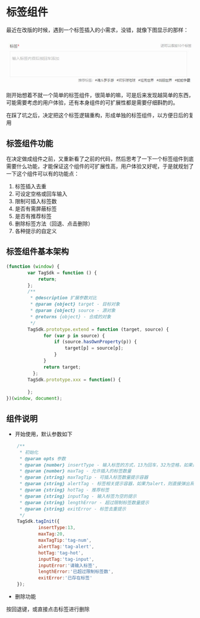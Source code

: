 # 标签组件

最近在改版的时候，遇到一个标签插入的小需求，没错，就像下图显示的那样：

![标签插入](tag.jpg "标签输入")

刚开始想着不就一个简单的标签组件，很简单的嘛，可是后来发现越简单的东西，可能需要考虑的用户体验，还有本身组件的可扩展性都是需要仔细斟酌的。

在踩了坑之后，决定把这个标签逻辑重构，形成单独的标签组件，以方便日后的复用

## 标签组件功能

在决定做成组件之前，又重新看了之前的代码，然后思考了一下一个标签组件到底需要什么功能，才能保证这个组件的可扩展性高，用户体验又好呢，于是就规划了一下这个组件可以有的功能点：

1. 标签插入去重
2. 可设定空格或回车输入
3. 限制可插入标签数
4. 是否有需屏蔽标签
5. 是否有推荐标签
6. 删除标签方法（回退、点击删除）
7. 各种提示的自定义

## 标签组件基本架构

```javascript
(function (window) {
        var TagSdk = function () {
            return;
        };
        /**
         * @description 扩展参数对比
         * @param {object} target - 目标对象
         * @param {object} source - 源对象
         * @returns {object} - 合成的对象
         */
        TagSdk.prototype.extend = function (target, source) {
              for (var p in source) {
                  if (source.hasOwnProperty(p)) {
                      target[p] = source[p];
                  }
              }
              return target;
          };
        TagSdk.prototype.xxx = function() {
          
        };
})(window, document);
```

## 组件说明

- 开始使用，默认参数如下

```javascript
    /**
     * 初始化
     * @param opts 参数
     * @param {number} insertType - 输入标签的方式，13为回车，32为空格，如果选择32，则输入的标签不能允许有空格
     * @param {number} maxTag - 允许插入的标签数量
     * @param {string} maxTagTip - 可插入标签数量提示容器
     * @param {string} alertTag - 标签相关提示容器，如果为alert，则直接弹出系统提示框
     * @param {string} hotTag - 推荐标签
     * @param {string} inputTag - 输入标签为空的提示
     * @param {string} lengthError - 超过限制标签数量提示
     * @param {string} exitError - 标签去重提示
     */
    TagSdk.tagInit({
            insertType:13,
            maxTag:20,
            maxTagTip:'tag-num',
            alertTag:'tag-alert',
            hotTag:'tag-hot',
            inputTag:'tag-input',
            inputError:'请输入标签',
            lengthError:'已超过限制标签数',
            exitError:'已存在标签'
    });
```

   - 删除功能
   
   按回退键，或直接点击标签进行删除